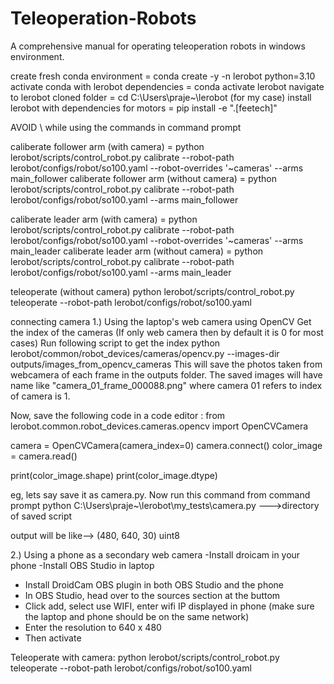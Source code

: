 # Teleoperation-Robots
A comprehensive manual for operating teleoperation robots in windows environment.


create fresh conda environment = conda create -y -n lerobot python=3.10
activate conda with lerobot dependencies = conda activate lerobot
navigate to lerobot cloned folder = cd C:\Users\praje\~\lerobot (for my case)
install lerobot with dependencies for motors = pip install -e ".[feetech]"

AVOID \ while using the commands in command prompt

caliberate follower arm (with camera) = python lerobot/scripts/control_robot.py calibrate --robot-path lerobot/configs/robot/so100.yaml --robot-overrides '~cameras' --arms main_follower
caliberate follower arm (without camera) = python lerobot/scripts/control_robot.py calibrate --robot-path lerobot/configs/robot/so100.yaml --arms main_follower


caliberate leader arm (with camera) = python lerobot/scripts/control_robot.py calibrate --robot-path lerobot/configs/robot/so100.yaml --robot-overrides '~cameras' --arms main_leader
caliberate leader arm (without camera) = python lerobot/scripts/control_robot.py calibrate --robot-path lerobot/configs/robot/so100.yaml --arms main_leader

teleoperate (without camera)
python lerobot/scripts/control_robot.py teleoperate --robot-path lerobot/configs/robot/so100.yaml

connecting camera
1.) Using the laptop's web camera using OpenCV
Get the index of the cameras (If only web camera then by default it is 0 for most cases)
Run following script to get the index
python lerobot/common/robot_devices/cameras/opencv.py --images-dir outputs/images_from_opencv_cameras
This will save the photos taken from webcamera of each frame in the outputs folder. The saved images will have name like "camera_01_frame_000088.png" where camera 01 refers to index of camera is 1.

Now, save the following code in a code editor :
from lerobot.common.robot_devices.cameras.opencv import OpenCVCamera

camera = OpenCVCamera(camera_index=0)
camera.connect()
color_image = camera.read()

print(color_image.shape)
print(color_image.dtype)

eg, lets say save it as camera.py. Now run this command from command prompt
python C:\Users\praje\~\lerobot\my_tests\camera.py --->directory of saved script

output will be like--> (480, 640, 30) uint8

2.) Using a phone as a secondary web camera
-Install droicam in your phone
-Install OBS Studio in laptop
- Install DroidCam OBS plugin in both OBS Studio and the phone
- In OBS Studio, head over to the sources section at the buttom
- Click add, select use WIFI, enter wifi IP displayed in phone (make sure the laptop and phone should be on the same network)
- Enter the resolution to 640 x 480
- Then activate

Teleoperate with camera:
python lerobot/scripts/control_robot.py teleoperate --robot-path lerobot/configs/robot/so100.yaml


